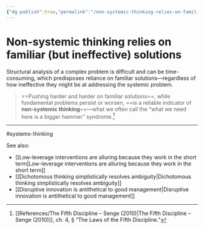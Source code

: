 ```yaml
---
{"dg-publish":true,"permalink":"/non-systemic-thinking-relies-on-familiar-but-ineffective-solutions/"}
---
```



# Non-systemic thinking relies on familiar (but ineffective) solutions

Structural analysis of a complex problem is difficult and can be time-consuming, which predisposes reliance on familiar solutions—regardless of how ineffective they might be at addressing the systemic problem.

> ==Pushing harder and harder on familiar solutions==, while fundamental problems persist or worsen, ==is a reliable indicator of **non-systemic thinking**==—what we often call the “what we need here is a bigger hammer” syndrome.[^1]


---
#systems-thinking 

See also:
- [[Low-leverage interventions are alluring because they work in the short term\|Low-leverage interventions are alluring because they work in the short term]]
- [[Dichotomous thinking simplistically resolves ambiguity\|Dichotomous thinking simplistically resolves ambiguity]]
- [[Disruptive innovation is antithetical to good management\|Disruptive innovation is antithetical to good management]]

[^1]: [[References/The Fifth Discipline – Senge (2010)\|The Fifth Discipline – Senge (2010)]], ch. 4, § “The Laws of the Fifth Discipline.”